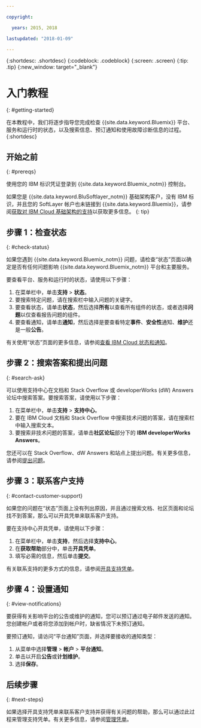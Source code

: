 ```yaml
---

copyright:

  years: 2015, 2018

lastupdated: "2018-01-09"

---
```


{:shortdesc: .shortdesc}
{:codeblock: .codeblock}
{:screen: .screen}
{:tip: .tip}
{:new_window: target="_blank"}

# 入门教程
{: #getting-started}

在本教程中，我们将逐步指导您完成检查 {{site.data.keyword.Bluemix}} 平台、服务和运行时的状态，以及搜索信息、预订通知和使用故障诊断信息的过程。
{:shortdesc}

## 开始之前
{: #prereqs}

使用您的 IBM 标识凭证登录到 {{site.data.keyword.Bluemix_notm}} 控制台。

如果您是 {{site.data.keyword.BluSoftlayer_notm}} 基础架构客户，没有 IBM 标识，并且您的 SoftLayer 帐户也未链接到 {{site.data.keyword.Bluemix}}，请参阅[获取对 IBM Cloud 基础架构的支持](/docs/customer-portal/cpsupport.html#customerportal_support)以获取更多信息。
{: tip}

## 步骤 1：检查状态
{: #check-status}

如果您遇到 {{site.data.keyword.Bluemix_notm}} 问题，请检查“状态”页面以确定是否有任何问题影响 {{site.data.keyword.Bluemix_notm}} 平台和主要服务。

要查看平台、服务和运行时的状态，请使用以下步骤：
  1. 在菜单栏中，单击**支持** > **状态**。  
  2. 要搜索特定问题，请在搜索栏中输入问题的关键字。
  3. 要查看状态，请单击**状态**，然后选择**所有**以查看所有组件的状态，或者选择**问题**以仅查看报告问题的组件。
  4. 要查看通知，请单击**通知**，然后选择是要查看特定**事件**、**安全性**通知、**维护**还是一般**公告**。

有关使用“状态”页面的更多信息，请参阅[查看 IBM Cloud 状态和通知](/docs/get-support/ViewStatus.html#viewing-bluemix-status)。

## 步骤 2：搜索答案和提出问题
{: #search-ask}

可以使用支持中心在文档和 Stack Overflow 或 developerWorks (dW) Answers 论坛中搜索答案。要搜索答案，请使用以下步骤：
  1. 在菜单栏中，单击**支持** > **支持中心**。
  2. 要在 IBM Cloud 文档和 Stack Overflow 中搜索技术问题的答案，请在搜索栏中输入搜索文本。
  3. 要搜索非技术问题的答案，请单击**社区论坛**部分下的 **IBM developerWorks Answers**。

您还可以在 Stack Overflow、dW Answers 和站点上提出问题。有关更多信息，请参阅[提出问题](/docs/get-support/howtogetsupport.html#asking-a-question)。

## 步骤 3：联系客户支持
{: #contact-customer-support}

如果您的问题在“状态”页面上没有列出原因，并且通过搜索文档、社区页面和论坛找不到答案，那么可以开具凭单来联系客户支持。

要在支持中心开具凭单，请使用以下步骤：
  1. 在菜单栏中，单击**支持**，然后选择**支持中心**。
  2. 在**获取帮助**部分中，单击**开具凭单**。
  3. 填写必需的信息，然后单击**提交**。

有关联系支持的更多方式的信息，请参阅[开具支持凭单](/docs/get-support/howtogetsupport.html#open-ticket)。

## 步骤 4：设置通知
{: #view-notifications}

要获得有关影响平台的公告或维护的通知，您可以预订通过电子邮件发送的通知。您创建帐户或者将您添加到帐户时，缺省情况下未预订通知。

要预订通知，请访问“平台通知”页面，并选择要接收的通知类型：
  1. 从菜单中选择**管理** > **帐户** > **平台通知**。
  2. 单击以开启**公告**或**计划维护**。
  3. 选择**保存**。

## 后续步骤
{: #next-steps}

如果选择开具支持凭单来联系客户支持并获得有关问题的帮助，那么可以通过此过程来管理支持凭单。有关更多信息，请参阅[管理凭单](/docs/get-support/mantick.html#check-ticket-status)。
